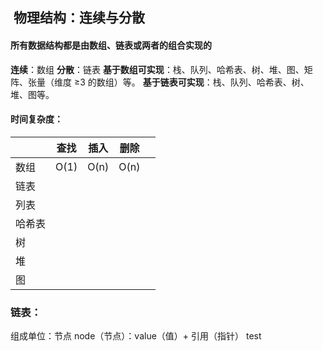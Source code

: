##  物理结构：连续与分散

#### 所有数据结构都是由数组、链表或两者的组合实现的
**连续**：数组
**分散**：链表
**基于数组可实现**：栈、队列、哈希表、树、堆、图、矩阵、张量（维度 ≥3 的数组）等。
**基于链表可实现**：栈、队列、哈希表、树、堆、图等。

#### 时间复杂度：

|     | 查找   | 插入   | 删除   |     |
| --- | ---- | ---- | ---- | --- |
| 数组  | O(1) | O(n) | O(n) |     |
| 链表  |      |      |      |     |
| 列表  |      |      |      |     |
| 哈希表 |      |      |      |     |
| 树   |      |      |      |     |
| 堆   |      |      |      |     |
| 图   |      |      |      |     |




### 链表：
组成单位：节点
node（节点）：value（值）+ 引用（指针）
test